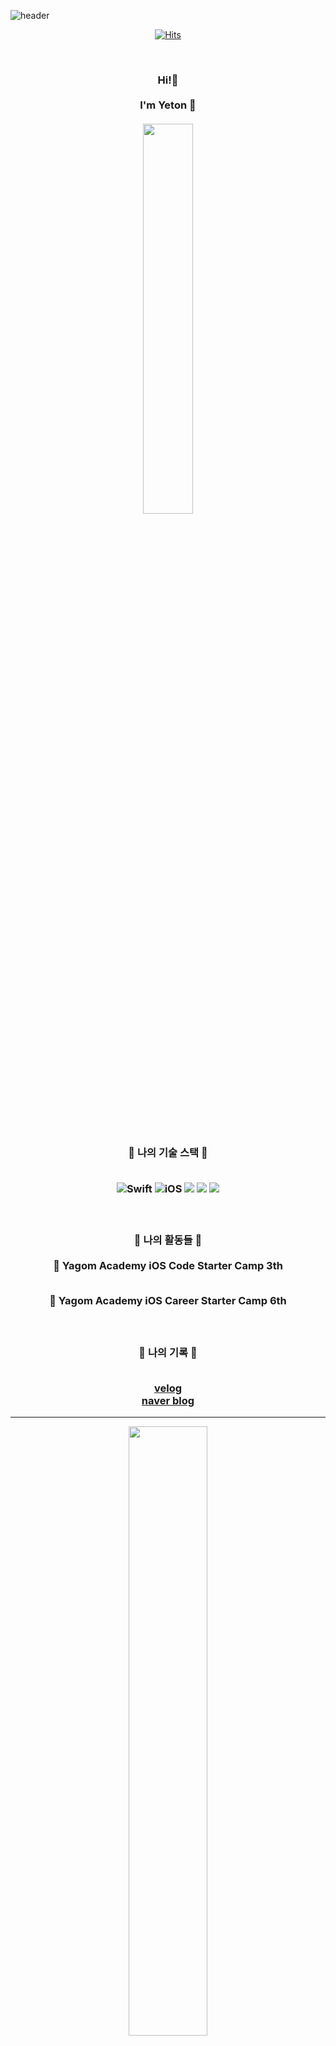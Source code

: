 ![header](https://capsule-render.vercel.app/api?type=waving&color=facc9e&height=300&section=header&text=Yeton%20&fontSize=90)

<div align="center">


[![Hits](https://hits.seeyoufarm.com/api/count/incr/badge.svg?url=https://github.com/yeeton37)](https://hits.seeyoufarm.com)                    


  
<br/> 


<h3 align="center"> Hi!👐 
<br>
<br> I'm Yeton 🐣<br/> 
<br>
<img src = "https://i.imgur.com/pbSnazI.jpg" width = "40%" height = "40%">
</h3>

<br/> 

<br>

<h3 align="center"> 🐣 나의 기술 스택 🐣
<br>
<br>

![Swift](https://img.shields.io/badge/Swift-FA7343?style=flat-square&logo=Swift&logoColor=white) 
![iOS](https://img.shields.io/badge/iOS-222222?style=flat-square&logo=Apple&logoColor=white) 
<img src="https://img.shields.io/badge/XCode-147EFB?style=flat-square&logo=xcode&logoColor=white"/>
<img src="https://img.shields.io/badge/GitHub-181717?style=flat-square&logo=github&logoColor=white"/> 
<img src="https://img.shields.io/badge/Git-F05032?style=flat-square&logo=Git&logoColor=white"/>

<br/>

<h3 align="center"> 🐣 나의 활동들 🐣
<br>
<br>
 🐻 Yagom Academy 
    iOS Code Starter Camp 3th  
<br>
<br>

 🐻 Yagom Academy 
    iOS Career Starter Camp 6th

  <br>
 
 <h3 align="center"> 🐣 나의 기록 🐣
<br>
<br>

[velog](https://velog.io/@yeeton37)
   <br>
[naver blog](https://m.blog.naver.com/kikiluv37)
 
</div>
 
---

<div align="center">
<img align="center" width="50%" src="https://github-readme-status.vercel.app/api?username=yeeton37&show_icons=true&theme=gruvbox"/>

</div>
